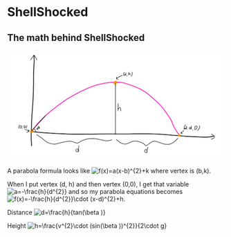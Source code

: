 # ShellShocked

## The math behind ShellShocked

![ShellShocked-parabola](/img/parabola_graph.png)

A parabola formula looks like <img src="http://latex.codecogs.com/gif.latex?f(x)=a(x-b)^{2}&plus;k" title="f(x)=a(x-b)^{2}+k" /> where vertex is (b,k).

When I put vertex (d, h) and then vertex (0,0), I get that variable <img src="http://latex.codecogs.com/gif.latex?a=-\frac{h}{d^{2}}" title="a=-\frac{h}{d^{2}}" /> and so my parabola equations becomes
<img src="http://latex.codecogs.com/gif.latex?f(x)=-\frac{h}{d^{2}}\cdot&space;(x-d)^{2}&plus;h" title="f(x)=-\frac{h}{d^{2}}\cdot (x-d)^{2}+h" />.

Distance <img src="http://latex.codecogs.com/gif.latex?d=\frac{h}{tan(\beta&space;)}" title="d=\frac{h}{tan(\beta )}" />

Height <img src="http://latex.codecogs.com/gif.latex?h=\frac{v^{2}\cdot&space;(sin(\beta&space;))^{2}}{2\cdot&space;g}" title="h=\frac{v^{2}\cdot (sin(\beta ))^{2}}{2\cdot g}" />

